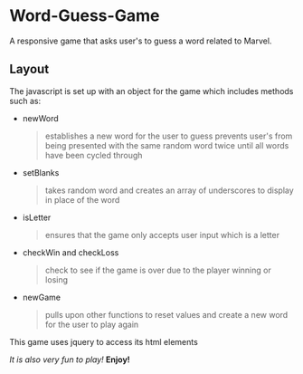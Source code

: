 # Word-Guess-Game

A responsive game that asks user's to guess a word related to Marvel.

## Layout

The javascript is set up with an object for the game which includes methods such as: 

* newWord 
    > establishes a new word for the user to guess
    > prevents user's from being presented with the same random word twice until all words have been cycled through

* setBlanks
    > takes random word and creates an array of underscores to display in place of the word

* isLetter 
    > ensures that the game only accepts user input which is a letter

* checkWin and checkLoss 
    > check to see if the game is over due to the player winning or losing

* newGame
    > pulls upon other functions to reset values and create a new word for the user to play again

This game uses jquery to access its html elements

*It is also very fun to play!*
**Enjoy!**